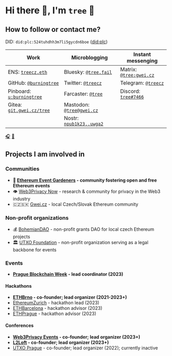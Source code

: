 # Hi there 👋, I'm `tree` 🌴

## How to follow or contact me?

DID: `did:plc:524tuhdhh3m7li5gycdn6boe` ([did:plc](https://atproto.com/specs/did-plc))

| Work | Microblogging | Instant messenging |
| --- | --- | --- |
| ENS: [`treecz.eth`](https://app.ens.domains/treecz.eth)| Bluesky: [`@tree.fail`](https://staging.bsky.app/profile/did:plc:524tuhdhh3m7li5gycdn6boe) | Matrix: [`@tree:gwei.cz`](https://matrix.to/#/@tree:gwei.cz)
| GitHub: [`@burningtree`](https://github.com/burningtree) | Twitter: [`@treecz`](https://twitter.com/treecz) | Telegram: [`@treecz`](https://t.me/treecz) |
| Pinboard: [`u:burningtree`](https://pinboard.in/u:burningtree) | Farcaster: [`@tree`](https://fcast.me/tree) | Discord: [`tree#7466`](https://discordapp.com/users/397625533283958787) |
| Gitea: [`git.gwei.cz/tree`](https://git.gwei.cz/tree)  | Mastodon: [`@tree@gwei.cz`](https://social.gwei.cz/@tree) | |
| | Nostr: [`npub1k23..uwga2`](https://coracle.social/people/npub1k23nutfrjhts0f23lszraskm3dj4h7lyj4h2m7km6c26zrm7rfeqguwga2/notes) | |

[🎧](https://www.last.fm/user/burning-tree) [🍿](https://trakt.tv/users/tree)

## Projects I am involved in

### Communities
- **🌱 [Ethereum Event Gardeners](https://about.ethevents.club/) - community fostering open and free Ethereum events**
- 👁️ [Web3Privacy Now](https://web3privacy.info) - research & community for privacy in the Web3 industry
- 🇨🇿🇸🇰 [Gwei.cz](https://gwei.cz/) - local Czech/Slovak Ethereum community

### Non-profit organizations
- 💰 [BohemianDAO](https://bohemiandao.cz/) - non-profit grants DAO for local czech Ethereum projects
- 🏛️ [UTXO Foundation](https://utxo.foundation/) - non-profit organization serving as a legal backbone for events

### Events
- **[Prague Blockchain Week](http://prgblockweek.com/) - lead coordinator (2023)**

#### Hackathons
- **[ETHBrno](https://ethbrno.cz/) - co-founder; lead organizer (2021-2023+)**
- [EthereumZurich](https://ethereumzuri.ch/) - hackathon lead (2023)
- [ETHBarcelona](https://ethbarcelona.com/) - hackathon advisor (2023)
- [ETHPrague](https://ethprague.com) - hackathon advisor (2023)

#### Conferences
- **[Web3Privacy Events](https://github.com/web3privacy/events) - co-founder; lead organizer (2023+)**
- **[L2Loft](https://l2loft.com) - co-founder; lead organizer (2023+)**
- [UTXO Prague](https://utxo.cz/) - co-founder; lead organizer (2022); currently inactive

<!--
**burningtree/burningtree** is a ✨ _special_ ✨ repository because its `README.md` (this file) appears on your GitHub profile.

Here are some ideas to get you started:

- 🔭 I’m currently working on ...
- 🌱 I’m currently learning ...
- 👯 I’m looking to collaborate on ...
- 🤔 I’m looking for help with ...
- 💬 Ask me about ...
- 📫 How to reach me: ...
- 😄 Pronouns: ...
- ⚡ Fun fact: ...
-->
